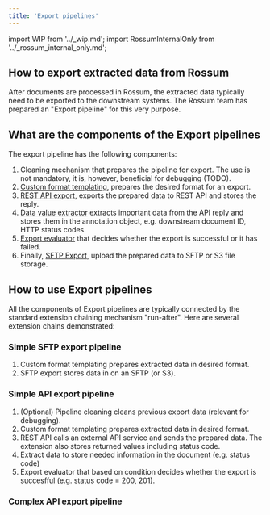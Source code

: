 ```yaml
---
title: 'Export pipelines'
---
```


import WIP from '../\_wip.md';
import RossumInternalOnly from '../\_rossum_internal_only.md';

<WIP />

<RossumInternalOnly url="https://rossumai.atlassian.net/l/cp/t2we9106" />

## How to export extracted data from Rossum

After documents are processed in Rossum, the extracted data typically need to be exported to the downstream systems. The Rossum team has prepared an "Export pipeline" for this very purpose.

## What are the components of the Export pipelines

The export pipeline has the following components:

1. Cleaning mechanism that prepares the pipeline for export. The use is not mandatory, it is, however, beneficial for debugging (TODO).
1. [Custom format templating](./custom-format-templating.md), prepares the desired format for an export.
1. [REST API export](./rest-api-export.md), exports the prepared data to REST API and stores the reply.
1. [Data value extractor](./data-value-extractor.md) extracts important data from the API reply and stores them in the annotation object, e.g. downstream document ID, HTTP status codes.
1. [Export evaluator](./export-evaluator.md) that decides whether the export is successful or it has failed.
1. Finally, [SFTP Export](../sftp-s3-import-export/index.md), upload the prepared data to SFTP or S3 file storage.

## How to use Export pipelines

All the components of Export pipelines are typically connected by the standard extension chaining mechanism "run-after". Here are several extension chains demonstrated:

### Simple SFTP export pipeline

1. Custom format templating prepares extracted data in desired format.
2. SFTP export stores data in on an SFTP (or S3).

### Simple API export pipeline

1. (Optional) Pipeline cleaning cleans previous export data (relevant for debugging).
2. Custom format templating prepares extracted data in desired format.
3. REST API calls an external API service and sends the prepared data. The extension also stores returned values including status code.
4. Extract data to store needed information in the document (e.g. status code)
5. Export evaluator that based on condition decides whether the export is succesfful (e.g. status code = 200, 201).

### Complex API export pipeline

<WIP />
